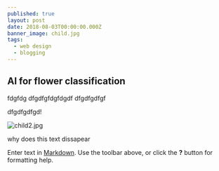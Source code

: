 ```yaml
---
published: true
layout: post
date: 2018-08-03T00:00:00.000Z
banner_image: child.jpg
tags:
  - web design
  - blogging
---
```

## AI for flower classification

fdgfdg
dfgdfgfdgfdgdf
dfgdfgdfgf

dfgdfgdfgd!

![child2.jpg]({{site.baseurl}}/images/posts/child2.jpg)

why does this text dissapear




Enter text in [Markdown](http://daringfireball.net/projects/markdown/). Use the toolbar above, or click the **?** button for formatting help.
